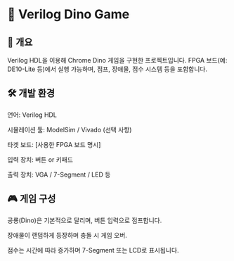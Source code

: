 # 🦖 Verilog Dino Game
## 📌 개요
Verilog HDL을 이용해 Chrome Dino 게임을 구현한 프로젝트입니다. FPGA 보드(예: DE10-Lite 등)에서 실행 가능하며, 점프, 장애물, 점수 시스템 등을 포함합니다.

## 🛠️ 개발 환경
언어: Verilog HDL

시뮬레이션 툴: ModelSim / Vivado (선택 사항)

타겟 보드: [사용한 FPGA 보드 명시]

입력 장치: 버튼 or 키패드

출력 장치: VGA / 7-Segment / LED 등

## 🎮 게임 구성
공룡(Dino)은 기본적으로 달리며, 버튼 입력으로 점프합니다.

장애물이 랜덤하게 등장하며 충돌 시 게임 오버.

점수는 시간에 따라 증가하며 7-Segment 또는 LCD로 표시됩니다.


